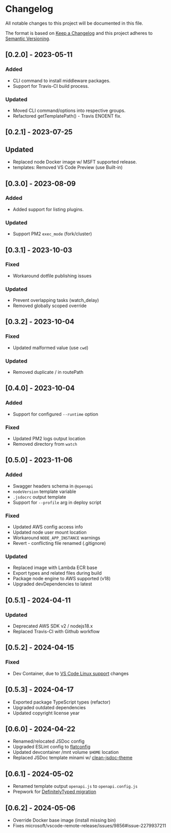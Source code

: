 # Changelog

All notable changes to this project will be documented in this file.

The format is based on [Keep a Changelog](https://keepachangelog.com/en/1.0.0) and this project adheres to [Semantic Versioning](https://semver.org/spec/v2.0.0.html).

## [0.2.0] - 2023-05-11

### Added

- CLI command to install middleware packages.
- Support for Travis-CI build process.

### Updated

- Moved CLI command/options into respective groups.
- Refactored getTemplatePath() - Travis ENOENT fix.

## [0.2.1] - 2023-07-25

## Updated

- Replaced node Docker image w/ MSFT supported release.
- templates: Removed VS Code Preview (use Built-in)

## [0.3.0] - 2023-08-09

### Added

- Added support for listing plugins.

### Updated

- Support PM2 `exec_mode` (fork/cluster)

## [0.3.1] - 2023-10-03

### Fixed

- Workaround dotfile publishing issues

### Updated

- Prevent overlapping tasks (watch_delay)
- Removed globally scoped override

## [0.3.2] - 2023-10-04

### Fixed

- Updated malformed value (use `cwd`)

### Updated

- Removed duplicate / in routePath

## [0.4.0] - 2023-10-04

### Added

- Support for configured `--runtime` option

### Fixed

- Updated PM2 logs output location
- Removed directory from `watch`

## [0.5.0] - 2023-11-06

### Added

- Swagger headers schema in `@openapi`
- `nodeVersion` template variable
- `.jsdocrc` output template
- Support for `--profile` arg in deploy script

### Fixed

- Updated AWS config access info
- Updated node user mount location
- Workaround `NODE_APP_INSTANCE` warnings
- Revert - conflicting file renamed (.gitignore)

### Updated

- Replaced image with Lambda ECR base
- Export types and related files during build
- Package node engine to AWS supported (v18)
- Upgraded devDependencies to latest

## [0.5.1] - 2024-04-11

### Updated

- Deprecated AWS SDK v2 / nodejs18.x
- Replaced Travis-CI with Github workflow

## [0.5.2] - 2024-04-15

### Fixed

- Dev Container, due to [VS Code Linux support](https://code.visualstudio.com/docs/remote/faq#_can-i-run-vs-code-server-on-older-linux-distributions) changes

## [0.5.3] - 2024-04-17

- Exported package TypeScript types (refactor)
- Upgraded outdated dependencies
- Updated copyright license year

## [0.6.0] - 2024-04-22

- Renamed/relocated JSDoc config
- Upgraded ESLint config to [flatconfig](https://eslint.org/blog/2022/08/new-config-system-part-2)
- Updated devcontainer /mnt volume `$HOME` location
- Replaced JSDoc template minami w/ [clean-jsdoc-theme](https://www.npmjs.com/package/clean-jsdoc-theme)

## [0.6.1] - 2024-05-02

- Renamed template output `openapi.js` to `openapi.config.js`
- Prepwork for [DefinitelyTyped migration](https://github.com/lambda-lambda-lambda/cli/issues/2)

## [0.6.2] - 2024-05-06

- Override Docker base image (install missing bin)
- Fixes microsoft/vscode-remote-release/issues/9856#issue-2279937211
